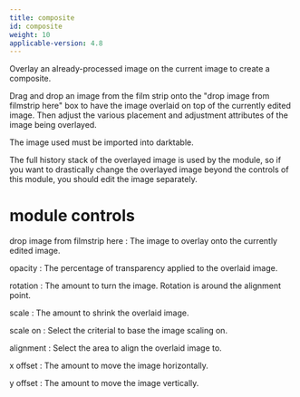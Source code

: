 ```yaml
---
title: composite
id: composite
weight: 10
applicable-version: 4.8
---
```


Overlay an already-processed image on the current image to create a composite.

Drag and drop an image from the film strip onto the "drop image from filmstrip here" box to have the image overlaid on top of the currently edited image. Then adjust the various placement and adjustment attributes of the image being overlayed.

The image used must be imported into darktable.

The full history stack of the overlayed image is used by the module, so if you want to drastically change the overlayed image beyond the controls of this module, you should edit the image separately.

# module controls

drop image from filmstrip here
: The image to overlay onto the currently edited image.

opacity
: The percentage of transparency applied to the overlaid image.

rotation
: The amount to turn the image. Rotation is around the alignment point.

scale
: The amount to shrink the overlaid image.

scale on
: Select the criterial to base the image scaling on.

alignment
: Select the area to align the overlaid image to.

x offset
: The amount to move the image horizontally.

y offset
: The amount to move the image vertically.
